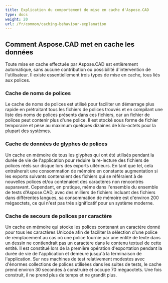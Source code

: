 ```yaml
---
title: Explication du comportement de mise en cache d'Aspose.CAD
type: docs
weight: 20
url: /fr/common/caching-behaviour-explanation
---
```



## **Comment Aspose.CAD met en cache les données**

Toute mise en cache effectuée par Aspose.CAD est entièrement automatique, sans aucune contribution ou possibilité d'intervention de l'utilisateur. Il existe essentiellement trois types de mise en cache, tous liés aux polices.

### **Cache de noms de polices**

Le cache de noms de polices est utilisé pour faciliter un démarrage plus rapide en prétraitant tous les fichiers de polices trouvés et en compilant une liste des noms de polices présents dans ces fichiers, car un fichier de polices peut contenir plus d'une police. Il est stocké sous forme de fichier temporaire et pèse au maximum quelques dizaines de kilo-octets pour la plupart des systèmes.

### **Cache de données de glyphes de polices**

Un cache en mémoire de tous les glyphes qui ont été utilisés pendant la durée de vie de l'application pour réduire la re-lecture des fichiers de polices réels sur disque lors des exports ultérieurs. En tant que tel, cela entraînerait une consommation de mémoire en constante augmentation si les exports suivants contenaient des fichiers qui se référaient à de nouvelles polices et/ou contenaient des caractères non rencontrés auparavant. Cependant, en pratique, même dans l'ensemble du 
ensemble de tests d'Aspose.CAD, avec des milliers de fichiers incluant des fichiers dans différentes langues, sa consommation de mémoire est d'environ 200 mégaoctets, ce qui n'est pas très significatif pour un système moderne.

### **Cache de secours de polices par caractère**

Un cache en mémoire qui stocke les polices contenant un caractère donné pour tous les caractères Unicode afin de faciliter la sélection d'une police de remplacement au cas où une police fournie par une entité de texte dans un dessin ne contiendrait pas un caractère dans le contenu textuel de cette entité. Il est constitué lors de la première opération d'exportation pendant la durée de vie de l'application et demeure jusqu'à la terminaison de l'application. Sur nos machines de test relativement modestes avec d'énormes collections de polices utilisées dans les suites de tests, le cache prend environ 30 secondes à construire et occupe 70 mégaoctets. Une fois construit, il ne prend plus de temps et ne grandit plus.

